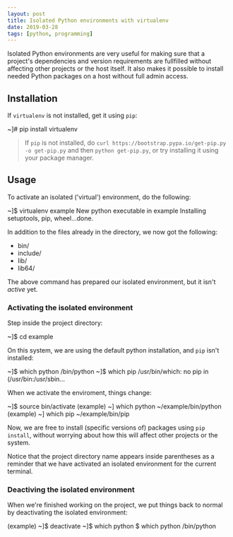 ```yaml
---
layout: post
title: Isolated Python environments with virtualenv
date: 2019-03-28
tags: [python, programming]
---
```


Isolated Python environments are very useful for making sure that a project's dependencies and version requirements are fullfilled without affecting other projects or the host itself. It also makes it possible to install needed Python packages on a host without full admin access.

## Installation

If `virtualenv` is not installed, get it using `pip`:

<div class="term">
~]# pip install virtualenv
</div>

> If `pip` is not installed, do `curl https://bootstrap.pypa.io/get-pip.py -o get-pip.py` and then `python get-pip.py`, or try installing it using your package manager.


## Usage

To activate an isolated ('virtual') environment, do the following:

<div class="term">
~]$ virtualenv example
New python executable in example
Installing setuptools, pip, wheel...done.
</div>

In addition to the files already in the directory, we now got the following:

- bin/
- include/
- lib/
- lib64/

The above command has prepared our isolated environment, but it isn't *active* yet.

### Activating the isolated environment

Step inside the project directory:

<div class="term">
~]$ cd example
</div>

On this system, we are using the default python installation, and `pip` isn't installed:

<div class="term">
~]$ which python
/bin/python
~]$ which pip
/usr/bin/which: no pip in (/usr/bin:/usr/sbin...
</div>

When we activate the enviroment, things change:

<div class="term">
~]$ source bin/activate
(example) ~] which python
~/example/bin/python
(example) ~] which pip
~/example/bin/pip
</div>

Now, we are free to install (specific versions of) packages using `pip install`, without worrying about how this will affect other projects or the system.

Notice that the project directory name appears inside parentheses as a reminder that we have activated an isolated environment for the current terminal.

### Deactiving the isolated environment

When we're finished working on the project, we put things back to normal by deactivating the isolated environment:

<div class="term">
(example) ~]$ deactivate
~]$ which python
$ which python
/bin/python
</div>
